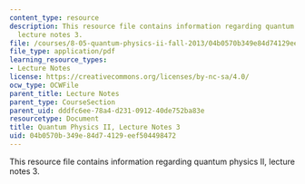 ```yaml
---
content_type: resource
description: This resource file contains information regarding quantum physics II,
  lecture notes 3.
file: /courses/8-05-quantum-physics-ii-fall-2013/04b0570b349e84d74129eef504498472_MIT8_05F13_Chap_03.pdf
file_type: application/pdf
learning_resource_types:
- Lecture Notes
license: https://creativecommons.org/licenses/by-nc-sa/4.0/
ocw_type: OCWFile
parent_title: Lecture Notes
parent_type: CourseSection
parent_uid: dddfc6ee-78a4-d231-0912-40de752ba83e
resourcetype: Document
title: Quantum Physics II, Lecture Notes 3
uid: 04b0570b-349e-84d7-4129-eef504498472
---
```

This resource file contains information regarding quantum physics II, lecture notes 3.